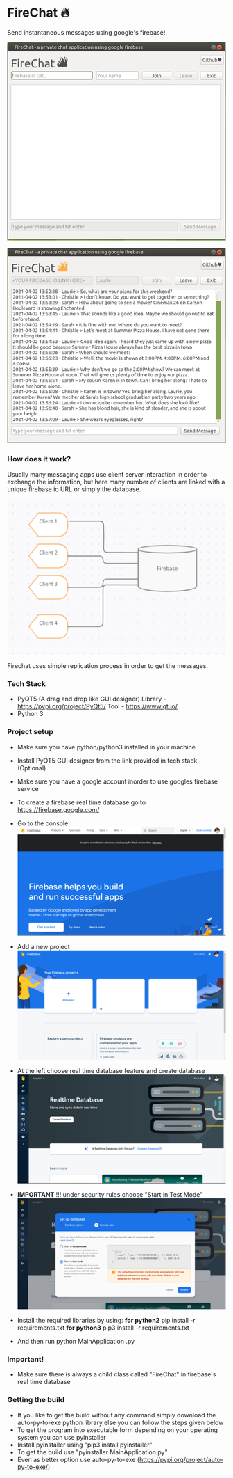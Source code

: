 # FireChat 🔥

Send instantaneous messages using google's firebase!.

![github-small](https://github.com/Santhoshlm10/FireChat-Python/blob/main/images/MainApp1.png)

![github-small](https://github.com/Santhoshlm10/FireChat-Python/blob/main/images/MainApp2.png)






### How does it work?
Usually many messaging apps use client server interaction in order to exchange the information, but here many number of clients are linked with a unique firebase io URL or simply the database.

![github-small](https://github.com/Santhoshlm10/FireChat-Python/blob/main/images/Structure.png)

Firechat uses simple replication process in order to get the messages.



### Tech Stack
- PyQT5 (A drag and drop like GUI designer)
   Library - https://pypi.org/project/PyQt5/
   Tool - https://www.qt.io/
- Python 3

### Project setup
- Make sure you have python/python3 installed in your machine
- Install PyQT5 GUI designer from the link provided in tech stack (Optional)
- Make sure you have a google account inorder to use googles firebase service
- To create a firebase real time database go to https://firebase.google.com/ 
- Go to the console
![github-small](https://github.com/Santhoshlm10/FireChat-Python/blob/main/images/Firebase1.png)

- Add a new project 
![github-small](https://github.com/Santhoshlm10/FireChat-Python/blob/main/images/Firebase2.png)

- At the left choose real time database feature and create database
![github-small](https://github.com/Santhoshlm10/FireChat-Python/blob/main/images/Firebase3.png)


-  **IMPORTANT** !!!  under security rules choose "Start in Test Mode"
![github-small](https://github.com/Santhoshlm10/FireChat-Python/blob/main/images/Firebase4.png)


- Install the required libraries by using: 
	**for python2**
	pip install -r requirements.txt
	**for python3** 
	pip3 install -r requirements.txt
- And then run python MainApplication .py 

### Important!
- Make sure there is always a child class called "FireChat" in firebase's real time database

### Getting the build
- If you like to get the build without any command simply download the auto-py-to-exe python library else you can follow the steps given below
- To get the program into executable form depending on your operating system you can use pyinstaller 
- Install pyinstaller using "pip3 install pyinstaller"
- To get the build use "pyinstaller MainApplication.py"
- Even as better option use auto-py-to-exe (https://pypi.org/project/auto-py-to-exe/)

